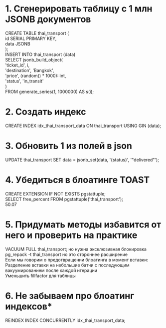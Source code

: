 # 1. Сгенерировать таблицу с 1 млн JSONB документов
CREATE TABLE thai_transport (  
    id SERIAL PRIMARY KEY,  
    data JSONB  
);  
INSERT INTO thai_transport (data)  
SELECT jsonb_build_object(  
    'ticket_id', i,  
    'destination', 'Bangkok',  
    'price', (random() * 1000)::int,  
    'status', 'in_transit'  
)  
FROM generate_series(1, 1000000) AS s(i);  
# 2. Создать индекс
CREATE INDEX idx_thai_transport_data ON thai_transport USING GIN (data);  
# 3. Обновить 1 из полей в json
UPDATE thai_transport SET data = jsonb_set(data, '{status}', '"delivered"');  
# 4. Убедиться в блоатинге TOAST
CREATE EXTENSION IF NOT EXISTS pgstattuple;  
SELECT free_percent FROM pgstattuple('thai_transport');  
50.07  
# 5. Придумать методы избавится от него и проверить на практике
VACUUM FULL thai_transport; но нужна эксклюзивная блокировка  
pg_repack -t thai_transport но это стороннее расширение  
Если мы говорим о предотвращении блоатинга в момент вставки:  
Разделение вставки на небольшие батчи с последующим вакуумированием после каждой итерации  
Уменьшить fillfactor  для таблицы  
# 6. Не забываем про блоатинг индексов*
REINDEX INDEX CONCURRENTLY idx_thai_transport_data;  